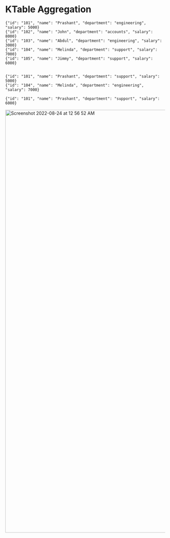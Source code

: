 # KTable Aggregation

```
{"id": "101", "name": "Prashant", "department": "engineering", "salary": 5000}
{"id": "102", "name": "John", "department": "accounts", "salary": 8000}
{"id": "103", "name": "Abdul", "department": "engineering", "salary": 3000}
{"id": "104", "name": "Melinda", "department": "support", "salary": 7000}
{"id": "105", "name": "Jimmy", "department": "support", "salary": 6000}


{"id": "101", "name": "Prashant", "department": "support", "salary": 5000}
{"id": "104", "name": "Melinda", "department": "engineering", "salary": 7000}

{"id": "101", "name": "Prashant", "department": "support", "salary": 6000}
```

<img width="1329" alt="Screenshot 2022-08-24 at 12 56 52 AM" src="https://user-images.githubusercontent.com/54174687/186337753-61f79ef2-107d-4d9d-a5a1-a8691d1abe92.png">
